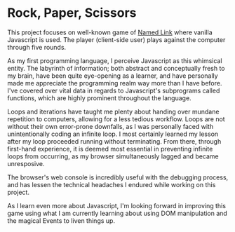 # Rock, Paper, Scissors

This project focuses on well-known game of [Named Link](https://en.wikipedia.org/wiki/Rock_paper_scissors "Rock, Paper Scissors") where vanilla Javascript is used. The player (client-side user) plays against the computer through five rounds.

As my first programming language, I perceive Javascript as this whimsical entity. The labyrinth of information; both abstract and conceptually fresh to my brain, have been quite eye-opening as a learner, and have personally made me appreciate the programming realm way more than I have before. I've covered over vital data in regards to Javascript's subprograms called functions, which are highly prominent throughout the language.

 Loops and iterations have taught me plenty about handing over mundane repetition to computers, allowing for a less tedious workflow. Loops are not without their own error-prone downfalls, as I was personally faced with unintentionally coding an infinite loop. I most certainly learned my lesson after my loop proceeded running without terminating. From there, through first-hand experience, it is deemed most essential in preventing infinite loops from occurring, as my browser simultaneously lagged and became unresposive.

The browser's web console is incredibly useful with the debugging process, and has lessen the technical headaches I endured while working on this project. 

As I learn even more about Javascript, I'm looking forward in improving this game using what I am currently learning about using DOM manipulation and the magical Events to liven things up.



